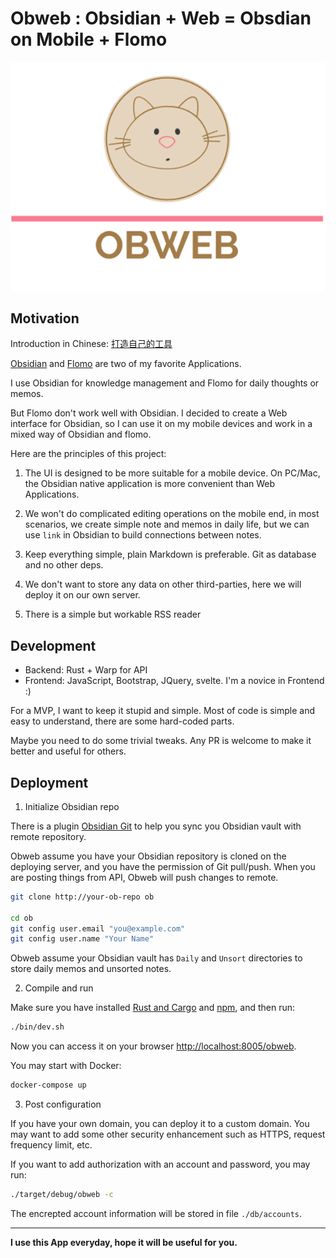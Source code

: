 # Obweb : Obsidian + Web = Obsdian on Mobile + Flomo

<p align="center">
  <img src="front/public/logo.png">
</p>

## Motivation

Introduction in Chinese: [打造自己的工具](http://chenyukang.github.io/2021/11/28/intro-to-obweb.html)

[Obsidian](https://obsidian.md/) and [Flomo](https://flomoapp.com/) are two of my favorite Applications.

I use Obsidian for knowledge management and Flomo for daily thoughts or memos.

But Flomo don't work well with Obsidian. I decided to create a Web interface for Obsidian, so I can use it on my mobile devices and work in a mixed way of Obsidian and flomo.

Here are the principles of this project:

1. The UI is designed to be more suitable for a mobile device. On PC/Mac, the Obsidian native application is more convenient than Web Applications.

2. We won't do complicated editing operations on the mobile end, in most scenarios, we create simple note and memos in daily life, but we can use `link` in Obsidian to build connections between notes.

3. Keep everything simple, plain Markdown is preferable. Git as database and no other deps.

4. We don't want to store any data on other third-parties, here we will deploy it on our own server.

5. There is a simple but workable RSS reader

## Development

+ Backend: Rust + Warp for API
+ Frontend: JavaScript, Bootstrap, JQuery, svelte. I'm a novice in Frontend :)

For a MVP, I want to keep it stupid and simple. Most of code is simple and easy to understand, there are some hard-coded parts.

Maybe you need to do some trivial tweaks. Any PR is welcome to make it better and useful for others.

## Deployment

1. Initialize Obsidian repo

There is a plugin [Obsidian Git](https://github.com/denolehov/obsidian-git) to help you sync you Obsidian vault with remote repository.

Obweb assume you have your Obsidian repository is cloned on the deploying server, and you have the permission of Git pull/push. When you are posting things from API, Obweb will push changes to remote.

```bash
git clone http://your-ob-repo ob

cd ob
git config user.email "you@example.com"
git config user.name "Your Name"
```
Obweb assume your Obsidian vault has `Daily` and `Unsort` directories to store daily memos and unsorted notes.

2. Compile and run

Make sure you have installed [Rust and Cargo](http://rust-lang.org) and [npm](https://docs.npmjs.com/downloading-and-installing-node-js-and-npm), and then run:

```bash
./bin/dev.sh
```

Now you can access it on your browser [http://localhost:8005/obweb](http://localhost:8005/obweb/).

You may start with Docker:

```bash
docker-compose up
```

3. Post configuration

If you have your own domain, you can deploy it to a custom domain. You may want to add some other security enhancement such as HTTPS, request frequency limit, etc.

If you want to add authorization with an account and password, you may run:

```bash
./target/debug/obweb -c
```

The encrepted account information will be stored in file `./db/accounts`.

----

**I use this App everyday, hope it will be useful for you.**

